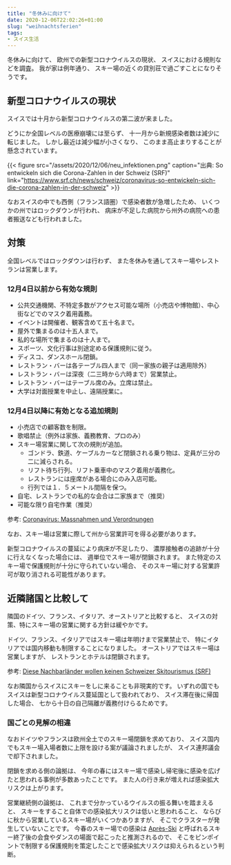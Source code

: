 ```yaml
---
title: "冬休みに向けて"
date: 2020-12-06T22:02:26+01:00
slug: "weihnachtsferien"
tags:
- スイス生活
---
```

冬休みに向けて、
欧州での新型コロナウイルスの現状、
スイスにおける規則などを調査。
我が家は例年通り、
スキー場の近くの貸別荘で過ごすことになりそうです。

## 新型コロナウイルスの現状

スイスでは十月から新型コロナウイルスの第二波が来ました。

どうにか全国レベルの医療崩壊には至らず、
十一月から新規感染者数は減少に転じました。
しかし最近は減少幅が小さくなり、
このまま高止まりすることが懸念されています。

{{< figure
    src="/assets/2020/12/06/neu_infektionen.png"
    caption="出典: So entwickeln sich die Corona-Zahlen in der Schweiz (SRF)"
    link="https://www.srf.ch/news/schweiz/coronavirus-so-entwickeln-sich-die-corona-zahlen-in-der-schweiz"
    >}}

なおスイスの中でも西側（フランス語圏）で感染者数が急増したため、
いくつかの州ではロックダウンが行われ、
病床が不足した病院から州外の病院への患者搬送なども行われました。

## 対策

全国レベルではロックダウンは行わず、
また冬休みを通してスキー場やレストランは営業します。

### 12月4日以前から有効な規則

* 公共交通機関、不特定多数がアクセス可能な場所（小売店や博物館）、中心街などでのマスク着用義務。
* イベントは開催者、観客含めて五十名まで。
* 屋外で集まるのは十五人まで。
* 私的な場所で集まるのは十人まで。
* スポーツ、文化行事は別途定める保護規則に従う。
* ディスコ、ダンスホール閉鎖。
* レストラン・バーは各テーブル四人まで（同一家族の親子は適用除外）
* レストラン・バーは深夜（二三時から六時まで）営業禁止。
* レストラン・バーはテーブル席のみ。立席は禁止。
* 大学は対面授業を中止し、遠隔授業に。

### 12月4日以降に有効となる追加規則

* 小売店での顧客数を制限。
* 歌唱禁止（例外は家族、義務教育、プロのみ）
* スキー場営業に関して次の規則が追加。
    * ゴンドラ、鉄道、ケーブルカーなど閉鎖される乗り物は、定員が三分の二に減らされる。
    * リフト待ち行列、リフト乗車中のマスク着用が義務化。
    * レストランには座席がある場合にのみ入店可能。
    * 行列では１．５メートル間隔を保つ。
* 自宅、レストランでの私的な会合は二家族まで（推奨）
* 可能な限り自宅作業（推奨）


参考: [Coronavirus: Massnahmen und Verordnungen](https://www.bag.admin.ch/bag/de/home/krankheiten/ausbrueche-epidemien-pandemien/aktuelle-ausbrueche-epidemien/novel-cov/massnahmen-des-bundes.html)


なお、スキー場は営業に際して州から営業許可を得る必要があります。

新型コロナウイルスの蔓延により病床が不足したり、
濃厚接触者の追跡が十分に行えなくなった場合には、
週単位でスキー場が閉鎖されます。
また特定のスキー場で保護規則が十分に守られていない場合、
そのスキー場に対する営業許可が取り消される可能性があります。

## 近隣諸国と比較して

隣国のドイツ、フランス、イタリア、オーストリアと比較すると、
スイスの対策、特にスキー場の営業に関する方針は緩やかです。

ドイツ、フランス、イタリアではスキー場は年明けまで営業禁止で、
特にイタリアでは国内移動も制限することになりました。
オーストリアではスキー場は営業しますが、
レストランとホテルは閉鎖されます。

参考: [Diese Nachbarländer wollen keinen Schweizer Skitourismus (SRF)](https://www.srf.ch/news/schweiz/streit-um-offene-skigebiete-diese-nachbarlaender-wollen-keinen-schweizer-skitourismus)

なお隣国からスイスにスキーをしに来ることも非現実的です。
いずれの国でもスイスは新型コロナウイルス蔓延国として扱われており、
スイス滞在後に帰国した場合、
七から十日の自己隔離が義務付けらるためです。

### 国ごとの見解の相違

なおドイツやフランスは欧州全土でのスキー場閉鎖を求めており、
スイス国内でもスキー場入場者数に上限を設ける案が議論されましたが、
スイス連邦議会で却下されました。

閉鎖を求める側の論拠は、
今年の春にはスキー場で感染し帰宅後に感染を広げたと思われる事例が多数あったことです。
また人の行き来が増えれば感染拡大リスクは上がります。

営業継続側の論拠は、
これまで分かっているウイルスの振る舞いを踏まえると、
スキーをすること自体での感染拡大リスクは低いと思われること、
ならびに秋から営業しているスキー場がいくつかありますが、
そこでクラスターが発生していないことです。
今春のスキー場での感染は [Après-Ski](https://de.wikipedia.org/wiki/Apr%C3%A8s-Ski) と呼ばれるスキー終了後の会食やダンスの場面で起こったと推測されるので、
そこをピンポイントで制限する保護規則を策定したことで感染拡大リスクは抑えられるという判断。